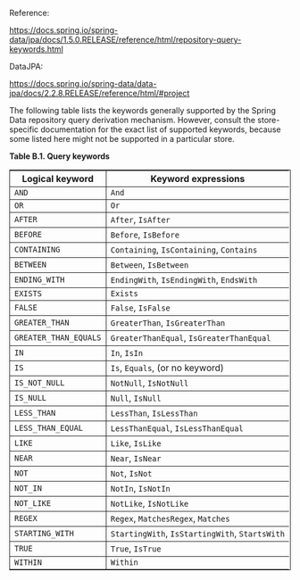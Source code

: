 Reference:

https://docs.spring.io/spring-data/jpa/docs/1.5.0.RELEASE/reference/html/repository-query-keywords.html

DataJPA:

https://docs.spring.io/spring-data/data-jpa/docs/2.2.8.RELEASE/reference/html/#project


<p>The following table lists the keywords generally supported by the
Spring Data repository query derivation mechanism. However, consult the
store-specific documentation for the exact list of supported keywords,
because some listed here might not be supported in a particular
store.</p><div class="table"><a name="d0e2767"></a><p class="title"><b>Table&nbsp;B.1.&nbsp;Query keywords</b></p><div class="table-contents"><table summary="Query keywords" style="border-collapse: collapse;border-top: 0.5pt solid ; border-bottom: 0.5pt solid ; border-left: 0.5pt solid ; border-right: 0.5pt solid ; "><colgroup><col><col></colgroup><thead><tr><th style="border-right: 0.5pt solid ; border-bottom: 0.5pt solid ; ">Logical keyword</th><th style="border-bottom: 0.5pt solid ; ">Keyword expressions</th></tr></thead><tbody><tr><td style="border-right: 0.5pt solid ; border-bottom: 0.5pt solid ; "><code class="code">AND</code></td><td style="border-bottom: 0.5pt solid ; "><code class="literal">And</code></td></tr><tr><td style="border-right: 0.5pt solid ; border-bottom: 0.5pt solid ; "><code class="code">OR</code></td><td style="border-bottom: 0.5pt solid ; "><code class="literal">Or</code></td></tr><tr><td style="border-right: 0.5pt solid ; border-bottom: 0.5pt solid ; "><code class="code">AFTER</code></td><td style="border-bottom: 0.5pt solid ; "><code class="literal">After</code>,
<code class="literal">IsAfter</code></td></tr><tr><td style="border-right: 0.5pt solid ; border-bottom: 0.5pt solid ; "><code class="code">BEFORE</code></td><td style="border-bottom: 0.5pt solid ; "><code class="literal">Before</code>,
<code class="literal">IsBefore</code></td></tr><tr><td style="border-right: 0.5pt solid ; border-bottom: 0.5pt solid ; "><code class="code">CONTAINING</code></td><td style="border-bottom: 0.5pt solid ; "><code class="literal">Containing</code>,
<code class="literal">IsContaining</code>,
<code class="literal">Contains</code></td></tr><tr><td style="border-right: 0.5pt solid ; border-bottom: 0.5pt solid ; "><code class="code">BETWEEN</code></td><td style="border-bottom: 0.5pt solid ; "><code class="literal">Between</code>,
<code class="literal">IsBetween</code></td></tr><tr><td style="border-right: 0.5pt solid ; border-bottom: 0.5pt solid ; "><code class="code">ENDING_WITH</code></td><td style="border-bottom: 0.5pt solid ; "><code class="literal">EndingWith</code>,
<code class="literal">IsEndingWith</code>,
<code class="literal">EndsWith</code></td></tr><tr><td style="border-right: 0.5pt solid ; border-bottom: 0.5pt solid ; "><code class="code">EXISTS</code></td><td style="border-bottom: 0.5pt solid ; "><code class="literal">Exists</code></td></tr><tr><td style="border-right: 0.5pt solid ; border-bottom: 0.5pt solid ; "><code class="code">FALSE</code></td><td style="border-bottom: 0.5pt solid ; "><code class="literal">False</code>,
<code class="literal">IsFalse</code></td></tr><tr><td style="border-right: 0.5pt solid ; border-bottom: 0.5pt solid ; "><code class="code">GREATER_THAN</code></td><td style="border-bottom: 0.5pt solid ; "><code class="literal">GreaterThan</code>,
<code class="literal">IsGreaterThan</code></td></tr><tr><td style="border-right: 0.5pt solid ; border-bottom: 0.5pt solid ; "><code class="code">GREATER_THAN_EQUALS</code></td><td style="border-bottom: 0.5pt solid ; "><code class="literal">GreaterThanEqual</code>,
<code class="literal">IsGreaterThanEqual</code></td></tr><tr><td style="border-right: 0.5pt solid ; border-bottom: 0.5pt solid ; "><code class="code">IN</code></td><td style="border-bottom: 0.5pt solid ; "><code class="literal">In</code>, <code class="literal">IsIn</code></td></tr><tr><td style="border-right: 0.5pt solid ; border-bottom: 0.5pt solid ; "><code class="code">IS</code></td><td style="border-bottom: 0.5pt solid ; "><code class="literal">Is</code>, <code class="literal">Equals</code>, (or no
keyword)</td></tr><tr><td style="border-right: 0.5pt solid ; border-bottom: 0.5pt solid ; "><code class="code">IS_NOT_NULL</code></td><td style="border-bottom: 0.5pt solid ; "><code class="literal">NotNull</code>,
<code class="literal">IsNotNull</code></td></tr><tr><td style="border-right: 0.5pt solid ; border-bottom: 0.5pt solid ; "><code class="code">IS_NULL</code></td><td style="border-bottom: 0.5pt solid ; "><code class="literal">Null</code>, <code class="literal">IsNull</code></td></tr><tr><td style="border-right: 0.5pt solid ; border-bottom: 0.5pt solid ; "><code class="code">LESS_THAN</code></td><td style="border-bottom: 0.5pt solid ; "><code class="literal">LessThan</code>,
<code class="literal">IsLessThan</code></td></tr><tr><td style="border-right: 0.5pt solid ; border-bottom: 0.5pt solid ; "><code class="code">LESS_THAN_EQUAL</code></td><td style="border-bottom: 0.5pt solid ; "><code class="literal">LessThanEqual</code>,
<code class="literal">IsLessThanEqual</code></td></tr><tr><td style="border-right: 0.5pt solid ; border-bottom: 0.5pt solid ; "><code class="code">LIKE</code></td><td style="border-bottom: 0.5pt solid ; "><code class="literal">Like</code>, <code class="literal">IsLike</code></td></tr><tr><td style="border-right: 0.5pt solid ; border-bottom: 0.5pt solid ; "><code class="code">NEAR</code></td><td style="border-bottom: 0.5pt solid ; "><code class="literal">Near</code>, <code class="literal">IsNear</code></td></tr><tr><td style="border-right: 0.5pt solid ; border-bottom: 0.5pt solid ; "><code class="code">NOT</code></td><td style="border-bottom: 0.5pt solid ; "><code class="literal">Not</code>, <code class="literal">IsNot</code></td></tr><tr><td style="border-right: 0.5pt solid ; border-bottom: 0.5pt solid ; "><code class="code">NOT_IN</code></td><td style="border-bottom: 0.5pt solid ; "><code class="literal">NotIn</code>,
<code class="literal">IsNotIn</code></td></tr><tr><td style="border-right: 0.5pt solid ; border-bottom: 0.5pt solid ; "><code class="code">NOT_LIKE</code></td><td style="border-bottom: 0.5pt solid ; "><code class="literal">NotLike</code>,
<code class="literal">IsNotLike</code></td></tr><tr><td style="border-right: 0.5pt solid ; border-bottom: 0.5pt solid ; "><code class="code">REGEX</code></td><td style="border-bottom: 0.5pt solid ; "><code class="literal">Regex</code>, <code class="literal">MatchesRegex</code>,
<code class="literal">Matches</code></td></tr><tr><td style="border-right: 0.5pt solid ; border-bottom: 0.5pt solid ; "><code class="code">STARTING_WITH</code></td><td style="border-bottom: 0.5pt solid ; "><code class="literal">StartingWith</code>,
<code class="literal">IsStartingWith</code>,
<code class="literal">StartsWith</code></td></tr><tr><td style="border-right: 0.5pt solid ; border-bottom: 0.5pt solid ; "><code class="code">TRUE</code></td><td style="border-bottom: 0.5pt solid ; "><code class="literal">True</code>, <code class="literal">IsTrue</code></td></tr><tr><td style="border-right: 0.5pt solid ; "><code class="code">WITHIN</code></td><td style=""><code class="literal">Within</code>
